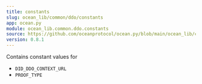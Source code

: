 ```yaml
---
title: constants
slug: ocean_lib/common/ddo/constants
app: ocean.py
module: ocean_lib.common.ddo.constants
source: https://github.com/oceanprotocol/ocean.py/blob/main/ocean_lib/common/ddo/constants.py
version: 0.8.1
---
```

Contains constant values for
- `DID_DDO_CONTEXT_URL`
- `PROOF_TYPE`

